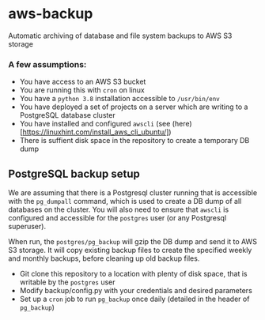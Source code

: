 # aws-backup

Automatic archiving of database and file system backups to AWS S3 storage

### A few assumptions:

- You have access to an AWS S3 bucket
- You are running this with `cron` on linux
- You have a `python 3.8` installation accessible to `/usr/bin/env`
- You have deployed a set of projects on a server which are writing to a PostgreSQL database cluster
- You have installed and configured `awscli` (see (here)[https://linuxhint.com/install_aws_cli_ubuntu/])
- There is suffient disk space in the repository to create a temporary DB dump

## PostgreSQL backup setup

We are assuming that there is a Postgresql cluster running that is accessible with the `pg_dumpall` command, which is used to create a DB dump of all databases on the cluster. You will also need to ensure that `awscli` is configured and accessible for the `postgres` user (or any Postgresql superuser).

When run, the `postgres/pg_backup` will gzip the DB dump and send it to AWS S3 storage. It will copy existing backup files to create the specified weekly and monthly backups, before cleaning up old backup files.

- Git clone this repository to a location with plenty of disk space, that is writable by the `postgres` user
- Modify backup/config.py with your credentials and desired parameters
- Set up a `cron` job to run `pg_backup` once daily (detailed in the header of `pg_backup`)
